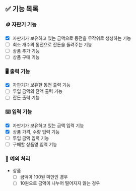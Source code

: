 ## ✅ 기능 목록

### 🪙 자판기 기능
- [X] 자판기가 보유하고 있는 금액으로 동전을 무작위로 생성하는 기능
- [ ] 최소 개수의 동전으로 잔돈을 돌려주는 기능
- [ ] 상품 추가 기능
- [ ] 상품 구매 기능

### 🖥 출력 기능
- [X] 자판기가 보유한 동전 출력 기능
- [ ] 투입 금액의 잔액 출력 기능
- [ ] 잔돈 출력 기능

### ⌨️ 입력 기능
- [X] 자판기가 보유하고 있는 금액 입력 기능
- [X] 상품 가격, 수량 입력 기능
- [ ] 투입 금액 입력 기능
- [ ] 구매할 상품명 입력 기능

### 🚫 예외 처리
- 상품
  - [ ] 금액이 100원 미만인 경우
  - [ ] 10원으로 금액이 나누어 떨어지지 않는 경우
